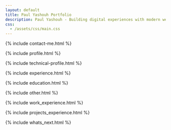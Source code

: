 ```yaml
---
layout: default
title: Paul Yashouh Portfolio
description: Paul Yashouh - Building digital experiences with modern web technologies. Portfolio featuring full-stack projects and development expertise
css:
  - /assets/css/main.css
---
```


{% include contact-me.html %}

{% include profile.html %}

{% include technical-profile.html %}

{% include experience.html %}

{% include education.html %}

{% include other.html %}

{% include work_experience.html %}

{% include projects_experience.html %}

{% include whats_next.html %}
